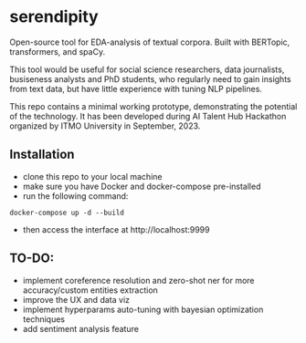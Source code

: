 # serendipity
Open-source tool for EDA-analysis of textual corpora. Built with BERTopic, transformers, and spaCy.

This tool would be useful for social science researchers, data journalists, busiseness analysts and PhD students, who regularly need to gain insights from text data, but have little experience with tuning NLP pipelines.

This repo contains a minimal working prototype, demonstrating the potential of the technology. It has been developed during AI Talent Hub Hackathon organized by ITMO University in September, 2023.

## Installation
- clone this repo to your local machine
- make sure you have Docker and docker-compose pre-installed
- run the following command:
```
docker-compose up -d --build
```
- then access the interface at http://localhost:9999

## TO-DO:
- implement coreference resolution and zero-shot ner for more accuracy/custom entities extraction
- improve the UX and data viz
- implement hyperparams auto-tuning with bayesian optimization techniques
- add sentiment analysis feature
